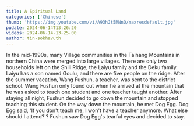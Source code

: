 ```yaml
---
title: A Spiritual Land
categories: ['Chinese']
thumb: 'https://img.youtube.com/vi/A93hJt5MNnQ/maxresdefault.jpg'
pudate: 2024-06-14T13:26:20
videos: 2024-06-14-13-25-00
author: tin-sokhavuth
---
```

In the mid-1990s, many Village communities in the Taihang Mountains in northern China were merged into large villages. There are only two households left on the Shili Ridge, the Laiyu family and the Deku family. Laiyu has a son named Goulu, and there are five people on the ridge. After the summer vacation, Wang Fushun, a teacher, was sent to the district school. Wang Fushun only found out when he arrived at the mountain that he was asked to teach one student and one teacher taught another. After staying all night, Fushun decided to go down the mountain and stopped teaching this student. On the way down the mountain, he met Dog Egg. Dog Egg said, 'If you don't teach me, I won't have a teacher anymore. What else should I attend?'? Fushun saw Dog Egg's tearful eyes and decided to stay.